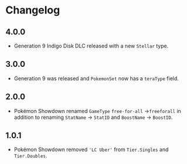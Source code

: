 # Changelog

## 4.0.0

- Generation 9 Indigo Disk DLC released with a new `Stellar` type.

## 3.0.0

- Generation 9 was released and `PokemonSet` now has a `teraType` field.

## 2.0.0

- Pokémon Showdown renamed `GameType` `free-for-all` ->`freeforall` in addition to renaming
  `StatName` -> `StatID` and `BoostName` -> `BoostID`.

## 1.0.1

- Pokémon Showdown removed `'LC Uber'` from `Tier.Singles` and `Tier.Doubles`.

